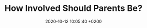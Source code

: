 ---
layout: single
title:  "How Involved Should Parents Be?"
date:   2020-10-12 10:05:40 +0200
categories: parenting add/adhd
related: true
type: "Understanding ADD/ADHD"
order: 5
published: false
---